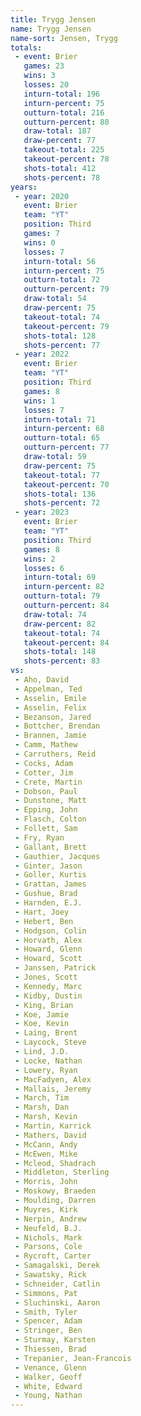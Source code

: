 ```yaml
---
title: Trygg Jensen
name: Trygg Jensen
name-sort: Jensen, Trygg
totals:
 - event: Brier
   games: 23
   wins: 3
   losses: 20
   inturn-total: 196
   inturn-percent: 75
   outturn-total: 216
   outturn-percent: 80
   draw-total: 187
   draw-percent: 77
   takeout-total: 225
   takeout-percent: 78
   shots-total: 412
   shots-percent: 78
years:
 - year: 2020
   event: Brier
   team: "YT"
   position: Third
   games: 7
   wins: 0
   losses: 7
   inturn-total: 56
   inturn-percent: 75
   outturn-total: 72
   outturn-percent: 79
   draw-total: 54
   draw-percent: 75
   takeout-total: 74
   takeout-percent: 79
   shots-total: 128
   shots-percent: 77
 - year: 2022
   event: Brier
   team: "YT"
   position: Third
   games: 8
   wins: 1
   losses: 7
   inturn-total: 71
   inturn-percent: 68
   outturn-total: 65
   outturn-percent: 77
   draw-total: 59
   draw-percent: 75
   takeout-total: 77
   takeout-percent: 70
   shots-total: 136
   shots-percent: 72
 - year: 2023
   event: Brier
   team: "YT"
   position: Third
   games: 8
   wins: 2
   losses: 6
   inturn-total: 69
   inturn-percent: 82
   outturn-total: 79
   outturn-percent: 84
   draw-total: 74
   draw-percent: 82
   takeout-total: 74
   takeout-percent: 84
   shots-total: 148
   shots-percent: 83
vs:
 - Aho, David
 - Appelman, Ted
 - Asselin, Emile
 - Asselin, Felix
 - Bezanson, Jared
 - Bottcher, Brendan
 - Brannen, Jamie
 - Camm, Mathew
 - Carruthers, Reid
 - Cocks, Adam
 - Cotter, Jim
 - Crete, Martin
 - Dobson, Paul
 - Dunstone, Matt
 - Epping, John
 - Flasch, Colton
 - Follett, Sam
 - Fry, Ryan
 - Gallant, Brett
 - Gauthier, Jacques
 - Ginter, Jason
 - Goller, Kurtis
 - Grattan, James
 - Gushue, Brad
 - Harnden, E.J.
 - Hart, Joey
 - Hebert, Ben
 - Hodgson, Colin
 - Horvath, Alex
 - Howard, Glenn
 - Howard, Scott
 - Janssen, Patrick
 - Jones, Scott
 - Kennedy, Marc
 - Kidby, Dustin
 - King, Brian
 - Koe, Jamie
 - Koe, Kevin
 - Laing, Brent
 - Laycock, Steve
 - Lind, J.D.
 - Locke, Nathan
 - Lowery, Ryan
 - MacFadyen, Alex
 - Mallais, Jeremy
 - March, Tim
 - Marsh, Dan
 - Marsh, Kevin
 - Martin, Karrick
 - Mathers, David
 - McCann, Andy
 - McEwen, Mike
 - Mcleod, Shadrach
 - Middleton, Sterling
 - Morris, John
 - Moskowy, Braeden
 - Moulding, Darren
 - Muyres, Kirk
 - Nerpin, Andrew
 - Neufeld, B.J.
 - Nichols, Mark
 - Parsons, Cole
 - Rycroft, Carter
 - Samagalski, Derek
 - Sawatsky, Rick
 - Schneider, Catlin
 - Simmons, Pat
 - Sluchinski, Aaron
 - Smith, Tyler
 - Spencer, Adam
 - Stringer, Ben
 - Sturmay, Karsten
 - Thiessen, Brad
 - Trepanier, Jean-Francois
 - Venance, Glenn
 - Walker, Geoff
 - White, Edward
 - Young, Nathan
---
```

